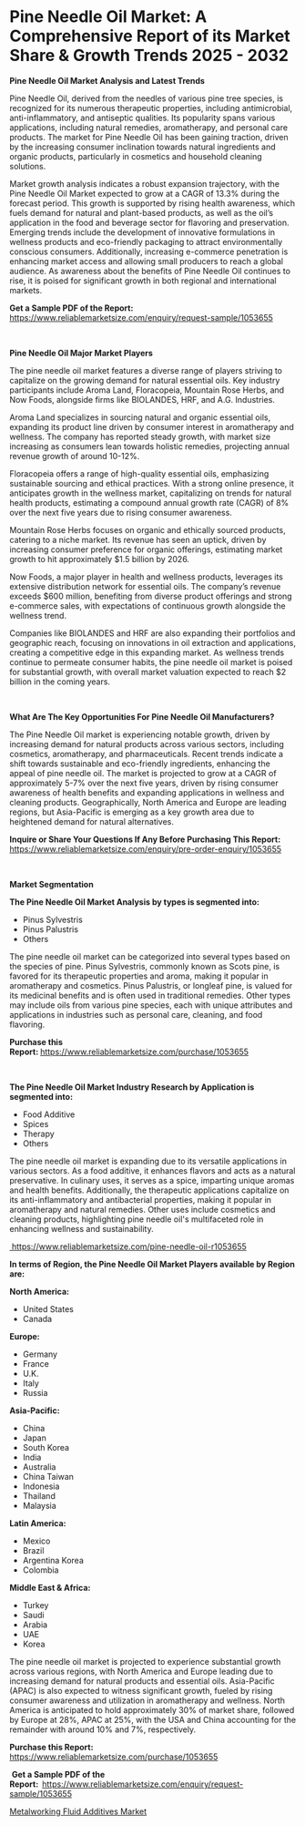 <p><h1>Pine Needle Oil Market: A Comprehensive Report of its Market Share & Growth Trends 2025 - 2032</h1></p><p><strong>Pine Needle Oil Market Analysis and Latest Trends</strong></p>
<p><p>Pine Needle Oil, derived from the needles of various pine tree species, is recognized for its numerous therapeutic properties, including antimicrobial, anti-inflammatory, and antiseptic qualities. Its popularity spans various applications, including natural remedies, aromatherapy, and personal care products. The market for Pine Needle Oil has been gaining traction, driven by the increasing consumer inclination towards natural ingredients and organic products, particularly in cosmetics and household cleaning solutions.</p><p>Market growth analysis indicates a robust expansion trajectory, with the Pine Needle Oil Market expected to grow at a CAGR of 13.3% during the forecast period. This growth is supported by rising health awareness, which fuels demand for natural and plant-based products, as well as the oil’s application in the food and beverage sector for flavoring and preservation. Emerging trends include the development of innovative formulations in wellness products and eco-friendly packaging to attract environmentally conscious consumers. Additionally, increasing e-commerce penetration is enhancing market access and allowing small producers to reach a global audience. As awareness about the benefits of Pine Needle Oil continues to rise, it is poised for significant growth in both regional and international markets.</p></p>
<p><strong>Get a Sample PDF of the Report:&nbsp;</strong> <a href="https://www.reliablemarketsize.com/enquiry/request-sample/1053655?utm_campaign=2460&utm_medium=2&utm_source=Github&utm_content=ia&utm_term=02042025&utm_id=pine-needle-oil">https://www.reliablemarketsize.com/enquiry/request-sample/1053655</a></p>
<p>&nbsp;</p>
<p><strong>Pine Needle Oil Major Market Players</strong></p>
<p><p>The pine needle oil market features a diverse range of players striving to capitalize on the growing demand for natural essential oils. Key industry participants include Aroma Land, Floracopeia, Mountain Rose Herbs, and Now Foods, alongside firms like BIOLANDES, HRF, and A.G. Industries.</p><p>Aroma Land specializes in sourcing natural and organic essential oils, expanding its product line driven by consumer interest in aromatherapy and wellness. The company has reported steady growth, with market size increasing as consumers lean towards holistic remedies, projecting annual revenue growth of around 10-12%.</p><p>Floracopeia offers a range of high-quality essential oils, emphasizing sustainable sourcing and ethical practices. With a strong online presence, it anticipates growth in the wellness market, capitalizing on trends for natural health products, estimating a compound annual growth rate (CAGR) of 8% over the next five years due to rising consumer awareness.</p><p>Mountain Rose Herbs focuses on organic and ethically sourced products, catering to a niche market. Its revenue has seen an uptick, driven by increasing consumer preference for organic offerings, estimating market growth to hit approximately $1.5 billion by 2026.</p><p>Now Foods, a major player in health and wellness products, leverages its extensive distribution network for essential oils. The company’s revenue exceeds $600 million, benefiting from diverse product offerings and strong e-commerce sales, with expectations of continuous growth alongside the wellness trend.</p><p>Companies like BIOLANDES and HRF are also expanding their portfolios and geographic reach, focusing on innovations in oil extraction and applications, creating a competitive edge in this expanding market. As wellness trends continue to permeate consumer habits, the pine needle oil market is poised for substantial growth, with overall market valuation expected to reach $2 billion in the coming years.</p></p>
<p>&nbsp;</p>
<p><strong>What Are The Key Opportunities For Pine Needle Oil Manufacturers?</strong></p>
<p><p>The Pine Needle Oil market is experiencing notable growth, driven by increasing demand for natural products across various sectors, including cosmetics, aromatherapy, and pharmaceuticals. Recent trends indicate a shift towards sustainable and eco-friendly ingredients, enhancing the appeal of pine needle oil. The market is projected to grow at a CAGR of approximately 5-7% over the next five years, driven by rising consumer awareness of health benefits and expanding applications in wellness and cleaning products. Geographically, North America and Europe are leading regions, but Asia-Pacific is emerging as a key growth area due to heightened demand for natural alternatives.</p></p>
<p><strong>Inquire or Share Your Questions If Any Before Purchasing This Report:</strong> <a href="https://www.reliablemarketsize.com/enquiry/pre-order-enquiry/1053655?utm_campaign=2460&utm_medium=2&utm_source=Github&utm_content=ia&utm_term=02042025&utm_id=pine-needle-oil">https://www.reliablemarketsize.com/enquiry/pre-order-enquiry/1053655</a></p>
<p>&nbsp;</p>
<p><strong>Market Segmentation</strong></p>
<p><strong>The Pine Needle Oil Market Analysis by types is segmented into:</strong></p>
<p><ul><li>Pinus Sylvestris</li><li>Pinus Palustris</li><li>Others</li></ul></p>
<p><p>The pine needle oil market can be categorized into several types based on the species of pine. Pinus Sylvestris, commonly known as Scots pine, is favored for its therapeutic properties and aroma, making it popular in aromatherapy and cosmetics. Pinus Palustris, or longleaf pine, is valued for its medicinal benefits and is often used in traditional remedies. Other types may include oils from various pine species, each with unique attributes and applications in industries such as personal care, cleaning, and food flavoring.</p></p>
<p><strong>Purchase this Report:&nbsp;</strong><a href="https://www.reliablemarketsize.com/purchase/1053655?utm_campaign=2460&utm_medium=2&utm_source=Github&utm_content=ia&utm_term=02042025&utm_id=pine-needle-oil">https://www.reliablemarketsize.com/purchase/1053655</a></p>
<p>&nbsp;</p>
<p><strong>The Pine Needle Oil Market Industry Research by Application is segmented into:</strong></p>
<p><ul><li>Food Additive</li><li>Spices</li><li>Therapy</li><li>Others</li></ul></p>
<p><p>The pine needle oil market is expanding due to its versatile applications in various sectors. As a food additive, it enhances flavors and acts as a natural preservative. In culinary uses, it serves as a spice, imparting unique aromas and health benefits. Additionally, the therapeutic applications capitalize on its anti-inflammatory and antibacterial properties, making it popular in aromatherapy and natural remedies. Other uses include cosmetics and cleaning products, highlighting pine needle oil's multifaceted role in enhancing wellness and sustainability.</p></p>
<p><a href="https://www.reliablemarketsize.com/pine-needle-oil-r1053655?utm_campaign=2460&utm_medium=2&utm_source=Github&utm_content=ia&utm_term=02042025&utm_id=pine-needle-oil">&nbsp;https://www.reliablemarketsize.com/pine-needle-oil-r1053655</a></p>
<p><strong>In terms of Region, the Pine Needle Oil Market Players available by Region are:</strong></p>
<p>
    <p> <strong> North America: </strong>
        <ul>
            <li>United States</li>
            <li>Canada</li>
        </ul>
        </p> 
    <p> <strong> Europe: </strong>
        <ul>
            <li>Germany</li>
            <li>France</li>
            <li>U.K.</li>
            <li>Italy</li>
            <li>Russia</li>
        </ul>
        </p> 
    <p> <strong> Asia-Pacific: </strong>
        <ul>
            <li>China</li>
            <li>Japan</li>
            <li>South Korea</li>
            <li>India</li>
            <li>Australia</li>
            <li>China Taiwan</li>
            <li>Indonesia</li>
            <li>Thailand</li>
            <li>Malaysia</li>
        </ul>
        </p> 
    <p> <strong> Latin America: </strong>
        <ul>
            <li>Mexico</li>
            <li>Brazil</li>
            <li>Argentina Korea</li>
            <li>Colombia</li>
        </ul>
        </p> 
    <p> <strong> Middle East & Africa: </strong>
        <ul>
            <li>Turkey</li>
            <li>Saudi</li>
            <li>Arabia</li>
            <li>UAE</li>
            <li>Korea</li>
        </ul>
    </p>
    </p>
<p><p>The pine needle oil market is projected to experience substantial growth across various regions, with North America and Europe leading due to increasing demand for natural products and essential oils. Asia-Pacific (APAC) is also expected to witness significant growth, fueled by rising consumer awareness and utilization in aromatherapy and wellness. North America is anticipated to hold approximately 30% of market share, followed by Europe at 28%, APAC at 25%, with the USA and China accounting for the remainder with around 10% and 7%, respectively.</p></p>
<p><strong>Purchase this Report: </strong><a href="https://www.reliablemarketsize.com/purchase/1053655?utm_campaign=2460&utm_medium=2&utm_source=Github&utm_content=ia&utm_term=02042025&utm_id=pine-needle-oil">https://www.reliablemarketsize.com/purchase/1053655</a></p>
<p>&nbsp;<strong>Get a Sample PDF of the Report:&nbsp;&nbsp;</strong><a href="https://www.reliablemarketsize.com/enquiry/request-sample/1053655?utm_campaign=2460&utm_medium=2&utm_source=Github&utm_content=ia&utm_term=02042025&utm_id=pine-needle-oil">https://www.reliablemarketsize.com/enquiry/request-sample/1053655</a></p>
<p><strong></strong></p>
<p><p><a href="https://github.com/abbislposival/Market-Research-Report-List-2/blob/main/metalworking-fluid-additives-market.md?utm_campaign=2460&utm_medium=2&utm_source=Github&utm_content=ia&utm_term=02042025&utm_id=pine-needle-oil">Metalworking Fluid Additives Market</a></p></p>